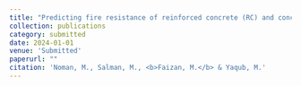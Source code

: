 ```yaml
---
title: "Predicting fire resistance of reinforced concrete (RC) and concrete filled steel tubular (CFST) columns through Machine Learning"
collection: publications
category: submitted
date: 2024-01-01
venue: 'Submitted'
paperurl: ""
citation: 'Noman, M., Salman, M., <b>Faizan, M.</b> & Yaqub, M.'
---
```


